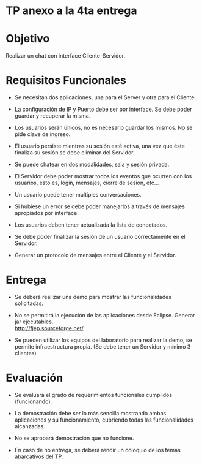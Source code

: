 TP anexo a la 4ta entrega
=========================

Objetivo
========

Realizar un chat con interface Cliente-Servidor.

Requisitos Funcionales
======================

-   Se necesitan dos aplicaciones, una para el Server y otra para el Cliente.

-   La configuración de IP y Puerto debe ser por interface. Se debe poder
    guardar y recuperar la misma.

-   Los usuarios serán únicos, no es necesario guardar los mismos. No se pide
    clave de ingreso.

-   El usuario persiste mientras su sesión esté activa, una vez que éste
    finaliza su sesión se debe eliminar del Servidor.

-   Se puede chatear en dos modalidades, sala y sesión privada.

-   El Servidor debe poder mostrar todos los eventos que ocurren con los
    usuarios, esto es, login, mensajes, cierre de sesión, etc…

-   Un usuario puede tener multiples conversaciones.

-   Si hubiese un error se debe poder manejarlos a través de mensajes apropiados
    por interface.

-   Los usuarios deben tener actualizada la lista de conectados.

-   Se debe poder finalizar la sesión de un usuario correctamente en el
    Servidor.

-   Generar un protocolo de mensajes entre el Cliente y el Servidor.

Entrega
=======

-   Se deberá realizar una demo para mostrar las funcionalidades solicitadas.

-   No se permitirá la ejecución de las aplicaciones desde Eclipse. Generar jar
    ejecutables.  
    http://fjep.sourceforge.net/

-   Se pueden utilizar los equipos del laboratorio para realizar la demo, se
    permite infraestructura propia. (Se debe tener un Servidor y mínimo 3
    clientes)

Evaluación
==========

-   Se evaluará el grado de requerimientos funcionales cumplidos (funcionando).

-   La demostración debe ser lo más sencilla mostrando ambas aplicaciones y su
    funcionamiento, cubriendo todas las funcionalidades alcanzadas.

-   No se aprobará demostración que no funcione.

-   En caso de no entrega, se deberá rendir un coloquio de los temas abarcativos
    del TP.
